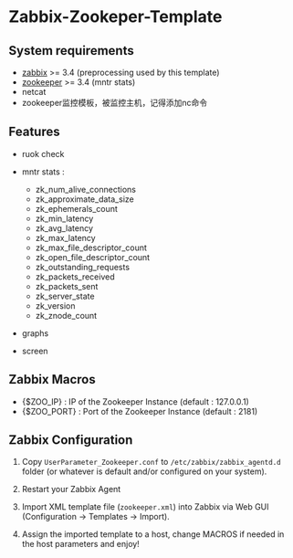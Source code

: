# Zabbix-Zookeper-Template

## System requirements

- [zabbix](http://www.zabbix.com/downloads/) >= 3.4 (preprocessing used by this template)
- [zookeeper](https://zookeeper.apache.org/releases.html) >= 3.4 (mntr stats)
- netcat 
- zookeeper监控模板，被监控主机，记得添加nc命令

## Features

- ruok check
- mntr stats :
  - zk_num_alive_connections
  - zk_approximate_data_size
  - zk_ephemerals_count
  - zk_min_latency
  - zk_avg_latency
  - zk_max_latency
  - zk_max_file_descriptor_count
  - zk_open_file_descriptor_count
  - zk_outstanding_requests
  - zk_packets_received
  - zk_packets_sent
  - zk_server_state
  - zk_version
  - zk_znode_count

- graphs
- screen


## Zabbix Macros

- {$ZOO_IP} : IP of the Zookeeper Instance (default : 127.0.0.1)
- {$ZOO_PORT} : Port of the Zookeeper Instance (default : 2181)


## Zabbix Configuration

1) Copy `UserParameter_Zookeeper.conf` to `/etc/zabbix/zabbix_agentd.d` folder (or whatever is default and/or configured on your system).

2) Restart your Zabbix Agent

3) Import XML template file (`zookeeper.xml`) into Zabbix via Web GUI (Configuration -> Templates -> Import).

4) Assign the imported template to a host, change MACROS if needed in the host parameters and enjoy!